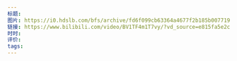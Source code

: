 ```yaml
---
标题: 
图片: https://i0.hdslb.com/bfs/archive/fd6f099cb63364a4677f2b185b00771952e1b71b.jpg@518w_290h_1c_!web-video-share-cover.avif
链接: https://www.bilibili.com/video/BV1TF4m1T7vy/?vd_source=e815fa5e2c428a98163e9d19be40ec58
时时: 
评价: 
tags:
---
```

